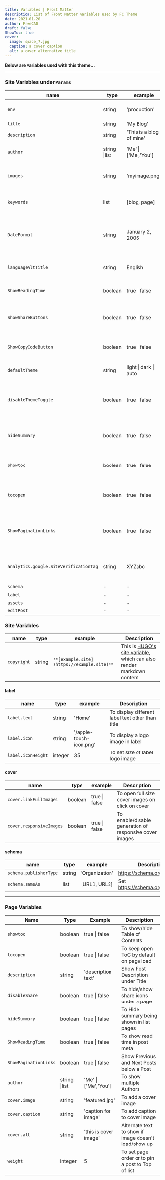 ```yaml
---
title: Variables | Front Matter
description: List of Front Matter variables used by FC Theme.
date: 2021-01-20
author: FreeCAD
draft: false
ShowToc: true
cover:
  image: space_7.jpg
  caption: a cover caption
  alt: a cover alternative title
---
```


**Below are variables used with this theme...**

---

### Site Variables under `Params`

| name                                   | type          | example                  | Description                                                                               |
| -------------------------------------- | ------------- | ------------------------ | ----------------------------------------------------------------------------------------- |
| `env`                                  | string        | 'production'             | To set env to production                                                                  |
| `title`                                | string        | 'My Blog'                | To set title                                                                              |
| `description`                          | string        | 'This is a blog of mine' | To set site description                                                                   |
| `author`                               | string \|list | 'Me' \| ['Me','You']     | To show multiple Authors                                                                  |
| `images`                               | string        | 'myimage.png'            | Link or path of image for opengraph                                        |
| `keywords`                             | list          | [blog, page]             | Add keywords for Home page                                                                |
| `DateFormat`                           | string        | January 2, 2006        | The format of date strings in the website. [Details](https://gohugo.io/functions/format/) |
| `languageAltTitle`                     | string        | English                | Alternate title in Multilingual Mode                                                      |
| `ShowReadingTime`                      | boolean       | true \| false            | To show read time in post meta                                                            |
| `ShowShareButtons`                     | boolean       | true \| false            | To show/hide share buttons under post                                                     |
| `ShowCopyCodeButton`                  | boolean       | true \| false            | To show/hide Code Copy button                                                             |
| `defaultTheme`                         | string        | light \| dark \| auto    | To set default theme                                                                      |
| `disableThemeToggle`                   | boolean       | true \| false            | To disable theme toggle icon shown besides label                                          |
| `hideSummary`                          | boolean       | true \| false            | To Hide summary being shown in list pages                                                 |
| `showtoc`                              | boolean       | true \| false            | To show/hide Table of Contents                                                            |
| `tocopen`                              | boolean       | true \| false            | To keep open ToC by default on page load                                                  |
| `ShowPaginationLinks`                     | boolean       | true \| false            | Show Previous and Next Posts below a Post                                                 |
| `analytics.google.SiteVerificationTag` | string        | XYZabc                 | Site Verification Tag for Google Analytics                                                |
| `schema`                               | -             | -                        | [Details](#schema)                                                                        |
| `label`                                | -             | -                        | [Details](#label)                                                                         |
| `assets`                               | -             | -                        | [Details](#assets)                                                                        |
| `editPost`                             | -             | -                        | [Details](#editPost)                                                                      |

### Site Variables

| name        | type   | example                                    | Description                                                                                                                   |
| ----------- | ------ | ------------------------------------------ | ----------------------------------------------------------------------------------------------------------------------------- |
| `copyright` | string | `**[example.site](https://example.site)**` | This is [HUGO's site variable](https://gohugo.io/variables/site/#site-variables-list), which can also render markdown content |

#### label

| name               | type    | example                 | Description                                      |
| ------------------ | ------- | ----------------------- | ------------------------------------------------ |
| `label.text`       | string  | 'Home'                  | To display different label text other than title |
| `label.icon`       | string  | '/apple-touch-icon.png' | To display a logo image in label                 |
| `label.iconHeight` | integer | 35                      | To set size of label logo image                  |


#### cover

| name                     | type    | example       | Description                                             |
| ------------------------ | ------- | ------------- | ------------------------------------------------------- |
| `cover.linkFullImages`   | boolean | true \| false | To open full size cover images on click on cover        |
| `cover.responsiveImages` | boolean | true \| false | To enable/disable generation of responsive cover images |

#### schema

| name                   | type   | example          | Description                   |
| ---------------------- | ------ | ---------------- | ----------------------------- |
| `schema.publisherType` | string | 'Organization'   | https://schema.org/publisher  |
| `schema.sameAs`        | list   | [URL1, URL2] | Set https://schema.org/sameAs |


---

### Page Variables

| Name                      | Type          | Example                         | Description                                                                         |
| ------------------------- | ------------- | ------------------------------- | ----------------------------------------------------------------------------------- |
| `showtoc`                 | boolean       | true \| false                   | To show/hide Table of Contents                                                      |
| `tocopen`                 | boolean       | true \| false                   | To keep open ToC by default on page load                                            |
| `description`             | string        | 'description text'              | Show Post Description under Title                                                   |
| `disableShare`            | boolean       | true \| false                   | To hide/show share icons under a page                                               |
| `hideSummary`             | boolean       | true \| false                   | To Hide summary being shown in list pages                                           |
| `ShowReadingTime`         | boolean       | true \| false                   | To show read time in post meta                                                      |
| `ShowPaginationLinks`        | boolean       | true \| false                   | Show Previous and Next Posts below a Post                                           |
| `author`                  | string \|list | 'Me' \| ['Me','You']            | To show multiple Authors                                                            |
| `cover.image`             | string        | 'featured.jpg'                  | To add a cover image                                                                |
| `cover.caption `          | string        | 'caption for image'             | To add caption to cover image                                                       |
| `cover.alt`               | string        | 'this is cover image'           | Alternate text to show if image doesn't load/show up                                |
| `weight `                 | integer       | 5                               | To set page order or to pin a post to Top of list                                   |
